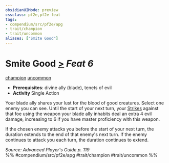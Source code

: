 ```yaml
---
obsidianUIMode: preview
cssclass: pf2e,pf2e-feat
tags:
- compendium/src/pf2e/apg
- trait/champion
- trait/uncommon
aliases: ["Smite Good"]
---
```

# Smite Good  [>](/rules/core-rulebook/chapter-9-playing-the-game.md#Actions "Single Action") *Feat 6*  
[champion](/rules/traits/champion.md)  [uncommon](/rules/traits/uncommon.md)  

- **Prerequisites**: divine ally (blade), tenets of evil
- **Activity** Single Action

Your blade ally shares your lust for the blood of good creatures. Select one enemy you can see. Until the start of your next turn, your [Strikes](/rules/actions/strike.md) against that foe using the weapon your blade ally inhabits deal an extra 4 evil damage, increasing to 6 if you have master proficiency with this weapon.

If the chosen enemy attacks you before the start of your next turn, the duration extends to the end of that enemy's next turn. If the enemy continues to attack you each turn, the duration continues to extend.

*Source: Advanced Player's Guide p. 119*  
%% #compendium/src/pf2e/apg #trait/champion #trait/uncommon %%